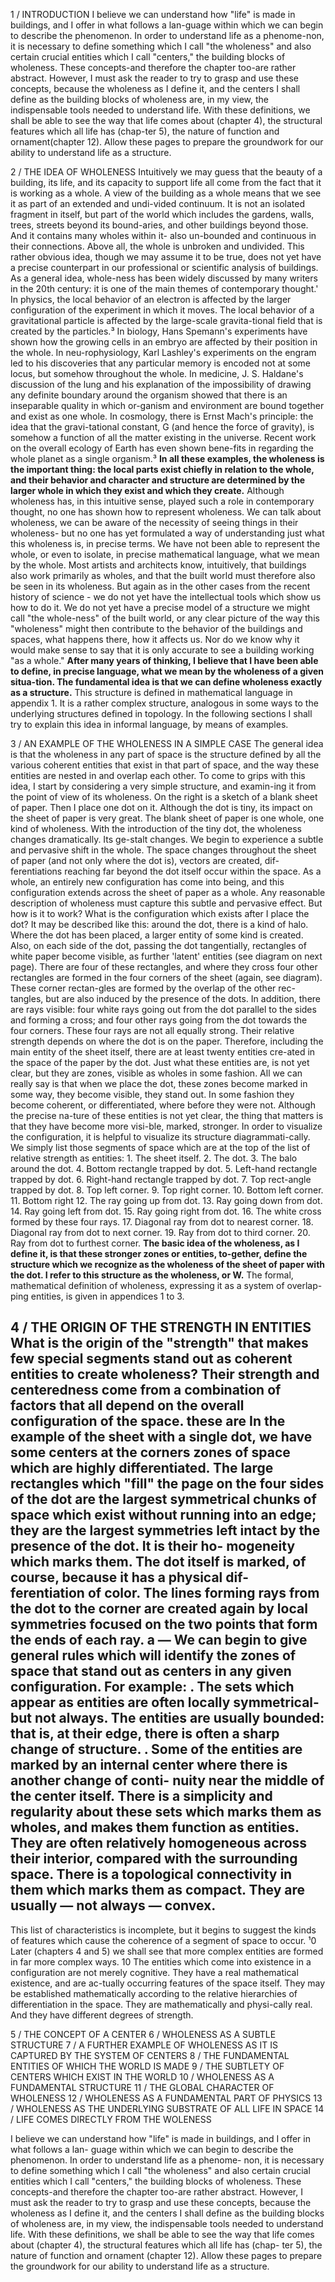 1 / INTRODUCTION
I believe we can understand how "life" is made in buildings, and I offer in what follows a lan-guage within which we can begin to describe the phenomenon.
In order to understand life as a phenome-non, it is necessary to define something which I call "the wholeness" and also certain crucial entities which I call "centers," the building blocks of wholeness. These concepts-and therefore the chapter too-are rather abstract. However, I must ask the reader to try to grasp and use these concepts, because the wholeness as I define it, and the centers I shall define as the building blocks of wholeness are, in my view, the indispensable tools needed to understand life. With these definitions, we shall be able to see the way that life comes about (chapter 4), the structural features which all life has (chap-ter 5), the nature of function and ornament(chapter 12). Allow these pages to prepare the groundwork for our ability to understand life as a structure.

2 / THE IDEA OF WHOLENESS
Intuitively we may guess that the beauty of a building, its life, and its capacity to support life all come from the fact that it is working as a whole. A view of the building as a whole means that we see it as part of an extended and undi-vided continuum. It is not an isolated fragment in itself, but part of the world which includes the gardens, walls, trees, streets beyond its bound-aries, and other buildings beyond those. And it contains many wholes within it- also un-bounded and continuous in their connections. Above all, the whole is unbroken and undivided.
This rather obvious idea, though we may assume it to be true, does not yet have a precise counterpart in our professional or scientific analysis of buildings. As a general idea, whole-ness has been widely discussed by many writers in the 20th century: it is one of the main themes of contemporary thought.' In physics, the local behavior of an electron is affected by the larger configuration of the experiment in which it moves. The local behavior of a gravitational particle is affected by the large-scale gravita-tional field that is created by the particles.³ In biology, Hans Spemann's experiments have shown how the growing cells in an embryo are affected by their position in the whole. In neu-rophysiology, Karl Lashley's experiments on the engram led to his discoveries that any particular memory is encoded not at some locus, but somehow throughout the whole. In medicine, J. S. Haldane's discussion of the lung and his explanation of the impossibility of drawing any definite boundary around the organism showed that there is an inseparable quality in which or-ganism and environment are bound together and exist as one whole. In cosmology, there is Ernst Mach's principle: the idea that the gravi-tational constant, G (and hence the force of gravity), is somehow a function of all the matter existing in the universe. Recent work on the overall ecology of Earth has even shown bene-fits in regarding the whole planet as a single organism.³
**In all these examples, the wholeness is the important thing: the local parts exist chiefly in relation to the whole, and their behavior and character and structure are determined by the larger whole in which they exist and which they create.**
Although wholeness has, in this intuitive sense, played such a role in contemporary thought, no one has shown how to represent wholeness. We can talk about wholeness, we can be aware of the necessity of seeing things in their wholeness- but no one has yet formulated a way of understanding just what this wholeness is, in precise terms. We have not been able to represent the whole, or even to isolate, in precise mathematical language, what we mean by the whole.
Most artists and architects know, intuitively, that buildings also work primarily as wholes, and that the built world must therefore also be seen in its wholeness. But again as in the other cases from the recent history of science - we do not yet have the intellectual tools which show us how to do it. We do not yet have a precise model of a structure we might call "the whole-ness" of the built world, or any clear picture of the way this "wholeness" might then contribute to the behavior of the buildings and spaces, what happens there, how it affects us. Nor do we know why it would make sense to say that it is only accurate to see a building working "as a whole."
**After many years of thinking, I believe that I have been able to define, in precise language, what we mean by the wholeness of a given situa-tion. The fundamental idea is that we can define wholeness exactly as a structure.** This structure is defined in mathematical language in appendix 1. It is a rather complex structure, analogous in some ways to the underlying structures defined in topology. In the following sections I shall try to explain this idea in informal language, by means of examples.

3 / AN EXAMPLE OF THE WHOLENESS IN A SIMPLE CASE
The general idea is that the wholeness in any part of space is the structure defined by all the various coherent entities that exist in that part of space, and the way these entities are nested in and overlap each other.
To come to grips with this idea, I start by considering a very simple structure, and examin-ing it from the point of view of its wholeness. On the right is a sketch of a blank sheet of paper.
Then I place one dot on it. Although the dot is tiny, its impact on the sheet of paper is very great.
The blank sheet of paper is one whole, one kind of wholeness. With the introduction of the tiny dot, the wholeness changes dramatically. Its ge-stalt changes. We begin to experience a subtle and pervasive shift in the whole. The space changes throughout the sheet of paper (and not only where the dot is), vectors are created, dif-ferentiations reaching far beyond the dot itself occur within the space. As a whole, an entirely new configuration has come into being, and this configuration extends across the sheet of paper as a whole. Any reasonable description of wholeness must capture this subtle and pervasive effect. But how is it to work?
What is the configuration which exists after I place the dot? It may be described like this: around the dot, there is a kind of halo. Where the dot has been placed, a larger entity of some kind is created. Also, on each side of the dot, passing the dot tangentially, rectangles of white paper become visible, as further 'latent' entities (see diagram on next page). There are four of these rectangles, and where they cross four other rectangles are formed in the four corners of the sheet (again, see diagram). These corner rectan-gles are formed by the overlap of the other rec-tangles, but are also induced by the presence of the dots. In addition, there are rays visible: four white rays going out from the dot parallel to the sides and forming a cross; and four other rays going from the dot towards the four corners.
These four rays are not all equally strong. Their relative strength depends on where the dot is on the paper.
Therefore, including the main entity of the sheet itself, there are at least twenty entities cre-ated in the space of the paper by the dot. Just what these entities are, is not yet clear, but they are zones, visible as wholes in some fashion. All we can really say is that when we place the dot, these zones become marked in some way, they become visible, they stand out. In some fashion they become coherent, or differentiated, where before they were not. Although the precise na-ture of these entities is not yet clear, the thing that matters is that they have become more visi-ble, marked, stronger. In order to visualize the configuration, it is helpful to visualize its structure diagrammati-cally. We simply list those segments of space which are at the top of the list of relative strength as entities: 1. The sheet itself. 2. The dot. 3. The balo around the dot. 4. Bottom rectangle trapped by dot. 5. Left-hand rectangle trapped by dot. 6. Right-hand rectangle trapped by dot. 7. Top rect-angle trapped by dot. 8. Top left corner. 9. Top right corner. 10. Bottom left corner. 11. Bottom right 12. The ray going up from dot. 13. Ray going down from dot. 14. Ray going left from dot. 15. Ray going right from dot. 16. The white cross formed by these four rays. 17. Diagonal ray from dot to nearest corner. 18. Diagonal ray from dot to next corner. 19. Ray from dot to third corner. 20. Ray from dot to furthest corner.
**The basic idea of the wholeness, as I define it, is that these stronger zones or entities, to-gether, define the structure which we recognize as the wholeness of the sheet of paper with the dot. I refer to this structure as the wholeness, or W.** The formal, mathematical definition of wholeness, expressing it as a system of overlap-ping entities, is given in appendices 1 to 3.

4 / THE ORIGIN OF THE STRENGTH IN ENTITIES
What is the origin of the "strength" that makes
few special segments stand out as coherent
entities to create wholeness? Their strength and
centeredness come from a combination of factors
that all depend on the overall configuration of
the space.
these are
In the example of the sheet with a single dot,
we have some centers at the corners
zones of space which are highly differentiated.
The large rectangles which "fill" the page on the
four sides of the dot are the largest symmetrical
chunks of space which exist without running
into an edge; they are the largest symmetries left
intact by the presence of the dot. It is their ho-
mogeneity which marks them. The dot itself is
marked, of course, because it has a physical dif-
ferentiation of color. The lines forming rays from
the dot to the corner are created again by local
symmetries focused on the two points that form
the ends of each ray.
a
—
We can begin to give general rules which
will identify the zones of space that stand out as
centers in any given configuration. For example:
.
The sets which appear as entities are often
locally symmetrical-but not always.
The entities are usually bounded: that is, at
their edge, there is often a sharp change of
structure.
.
Some of the entities are marked by an internal
center where there is another change of conti-
nuity near the middle of the center itself.
There is a simplicity and regularity about these
sets which marks them as wholes, and makes
them function as entities.
They are often relatively homogeneous across
their interior, compared with the surrounding
space.
There is a topological connectivity in them
which marks them as compact.
They are usually — not always — convex.
-
This list of characteristics is incomplete, but it
begins to suggest the kinds of features which
cause the coherence of a segment of space to
occur. ¹0 Later (chapters 4 and 5) we shall see
that more complex entities are formed in far
more complex ways.
10
The entities which come into existence in a configuration are not merely cognitive. They have a real mathematical existence, and are ac-tually occurring features of the space itself. They may be established mathematically according to the relative hierarchies of differentiation in the space. They are mathematically and physi-cally real.
And they have different degrees of strength.

5 / THE CONCEPT OF A CENTER
6 / WHOLENESS AS A SUBTLE STRUCTURE
7 / A FURTHER EXAMPLE OF WHOLENESS AS IT IS CAPTURED BY THE SYSTEM OF CENTERS
8 / THE FUNDAMENTAL ENTITIES OF WHICH THE WORLD IS MADE
9 / THE SUBTLETY OF CENTERS WHICH EXIST IN THE WORLD
10 / WHOLENESS AS A FUNDAMENTAL STRUCTURE
11 / THE GLOBAL CHARACTER OF WHOLENESS
12 / WHOLENESS AS A FUNDAMENTAL PART OF PHYSICS
13 / WHOLENESS AS THE UNDERLYING SUBSTRATE OF ALL LIFE IN SPACE
14 / LIFE COMES DIRECTLY FROM THE WOLENESS

I believe we can understand how "life" is made
in buildings, and I offer in what follows a lan-
guage within which we can begin to describe
the phenomenon.
In order to understand life as a phenome-
non, it is necessary to define something which I
call "the wholeness" and also certain crucial
entities which I call "centers," the building
blocks of wholeness. These concepts-and
therefore the chapter too-are rather abstract.
However, I must ask the reader to try to grasp
and use these concepts, because the wholeness
as I define it, and the centers I shall define as the
building blocks of wholeness are, in my view,
the indispensable tools needed to understand
life. With these definitions, we shall be able to
see the way that life comes about (chapter 4),
the structural features which all life has (chap-
ter 5), the nature of function and ornament
(chapter 12). Allow these pages to prepare the
groundwork for our ability to understand life as
a structure.